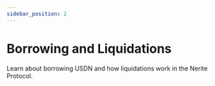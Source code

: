 ```yaml
---
sidebar_position: 2
---
```


# Borrowing and Liquidations

Learn about borrowing USDN and how liquidations work in the Nerite Protocol.

